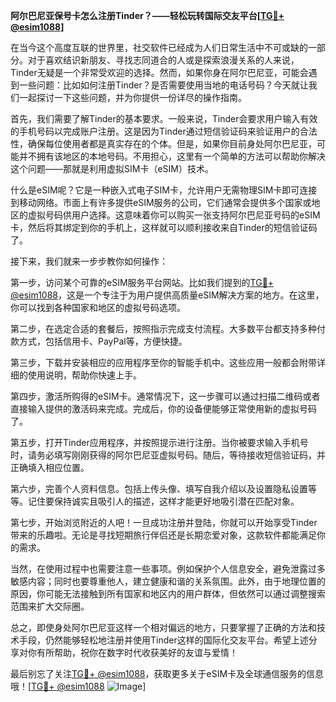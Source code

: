 **阿尔巴尼亚保号卡怎么注册Tinder？——轻松玩转国际交友平台[[TG💪+ @esim1088](https://t.me/s/esim1088)]**

在当今这个高度互联的世界里，社交软件已经成为人们日常生活中不可或缺的一部分。对于喜欢结识新朋友、寻找志同道合的人或是探索浪漫关系的人来说，Tinder无疑是一个非常受欢迎的选择。然而，如果你身在阿尔巴尼亚，可能会遇到一些问题：比如如何注册Tinder？是否需要使用当地的电话号码？今天就让我们一起探讨一下这些问题，并为你提供一份详尽的操作指南。

首先，我们需要了解Tinder的基本要求。一般来说，Tinder会要求用户输入有效的手机号码以完成账户注册。这是因为Tinder通过短信验证码来验证用户的合法性，确保每位使用者都是真实存在的个体。但是，如果你目前身处阿尔巴尼亚，可能并不拥有该地区的本地号码。不用担心，这里有一个简单的方法可以帮助你解决这个问题——那就是利用虚拟SIM卡（eSIM）技术。

什么是eSIM呢？它是一种嵌入式电子SIM卡，允许用户无需物理SIM卡即可连接到移动网络。市面上有许多提供eSIM服务的公司，它们通常会提供多个国家或地区的虚拟号码供用户选择。这意味着你可以购买一张支持阿尔巴尼亚号码的eSIM卡，然后将其绑定到你的手机上，这样就可以顺利接收来自Tinder的短信验证码了。

接下来，我们就来一步步教你如何操作：

第一步，访问某个可靠的eSIM服务平台网站。比如我们提到的[TG💪+ @esim1088](https://t.me/s/esim1088)，这是一个专注于为用户提供高质量eSIM解决方案的地方。在这里，你可以找到各种国家和地区的虚拟号码选项。

第二步，在选定合适的套餐后，按照指示完成支付流程。大多数平台都支持多种付款方式，包括信用卡、PayPal等，方便快捷。

第三步，下载并安装相应的应用程序至你的智能手机中。这些应用一般都会附带详细的使用说明，帮助你快速上手。

第四步，激活所购得的eSIM卡。通常情况下，这一步骤可以通过扫描二维码或者直接输入提供的激活码来完成。完成后，你的设备便能够正常使用新的虚拟号码了。

第五步，打开Tinder应用程序，并按照提示进行注册。当你被要求输入手机号时，请务必填写刚刚获得的阿尔巴尼亚虚拟号码。随后，等待接收短信验证码，并正确填入相应位置。

第六步，完善个人资料信息。包括上传头像、填写自我介绍以及设置隐私设置等等。记住要保持诚实且吸引人的描述，这样才能更好地吸引潜在匹配对象。

第七步，开始浏览附近的人吧！一旦成功注册并登陆，你就可以开始享受Tinder带来的乐趣啦。无论是寻找短期旅行伴侣还是长期恋爱对象，这款软件都能满足你的需求。

当然，在使用过程中也需要注意一些事项。例如保护个人信息安全，避免泄露过多敏感内容；同时也要尊重他人，建立健康和谐的关系氛围。此外，由于地理位置的原因，你可能无法接触到所有国家和地区内的用户群体，但依然可以通过调整搜索范围来扩大交际圈。

总之，即使身处阿尔巴尼亚这样一个相对偏远的地方，只要掌握了正确的方法和技术手段，仍然能够轻松地注册并使用Tinder这样的国际化交友平台。希望上述分享对你有所帮助，祝你在数字时代收获美好的友谊与爱情！

最后别忘了关注[TG💪+ @esim1088](https://t.me/s/esim1088)，获取更多关于eSIM卡及全球通信服务的信息哦！[[TG💪+ @esim1088](https://t.me/s/esim1088) ![Image](https://i.postimg.cc/4NQfJmqS/Snipaste-2025-05-13-00-14-12.png)]